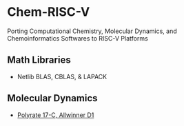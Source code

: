 # Chem-RISC-V

Porting Computational Chemistry, Molecular Dynamics, and Chemoinformatics Softwares to RISC-V Platforms

## Math Libraries

- Netlib BLAS, CBLAS, & LAPACK

## Molecular Dynamics

- [Polyrate 17-C, Allwinner D1](https://github.com/mizu-bai/Chem-RISC-V/blob/main/Molecular-Dyanmics/Polyrate-17-C-on-Allwinner-D1.md)

